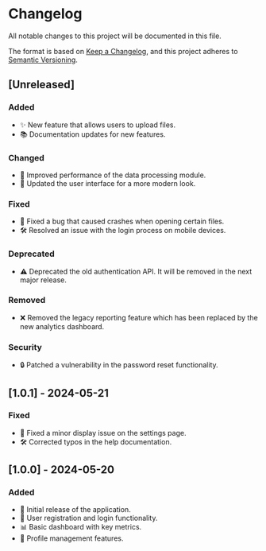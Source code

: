 # Changelog

All notable changes to this project will be documented in this file.

The format is based on [Keep a Changelog](https://keepachangelog.com/en/1.0.0/), and this project adheres to [Semantic Versioning](https://semver.org/spec/v2.0.0.html).

## [Unreleased]
### Added
- ✨ New feature that allows users to upload files.
- 📚 Documentation updates for new features.
  
### Changed
- 🚀 Improved performance of the data processing module.
- 🎨 Updated the user interface for a more modern look.

### Fixed
- 🐛 Fixed a bug that caused crashes when opening certain files.
- 🛠️ Resolved an issue with the login process on mobile devices.

### Deprecated
- ⚠️ Deprecated the old authentication API. It will be removed in the next major release.

### Removed
- ❌ Removed the legacy reporting feature which has been replaced by the new analytics dashboard.

### Security
- 🔒 Patched a vulnerability in the password reset functionality.

## [1.0.1] - 2024-05-21
### Fixed
- 🐛 Fixed a minor display issue on the settings page.
- 🛠️ Corrected typos in the help documentation.

## [1.0.0] - 2024-05-20
### Added
- 🎉 Initial release of the application.
- 👤 User registration and login functionality.
- 📊 Basic dashboard with key metrics.
- 🔧 Profile management features.
